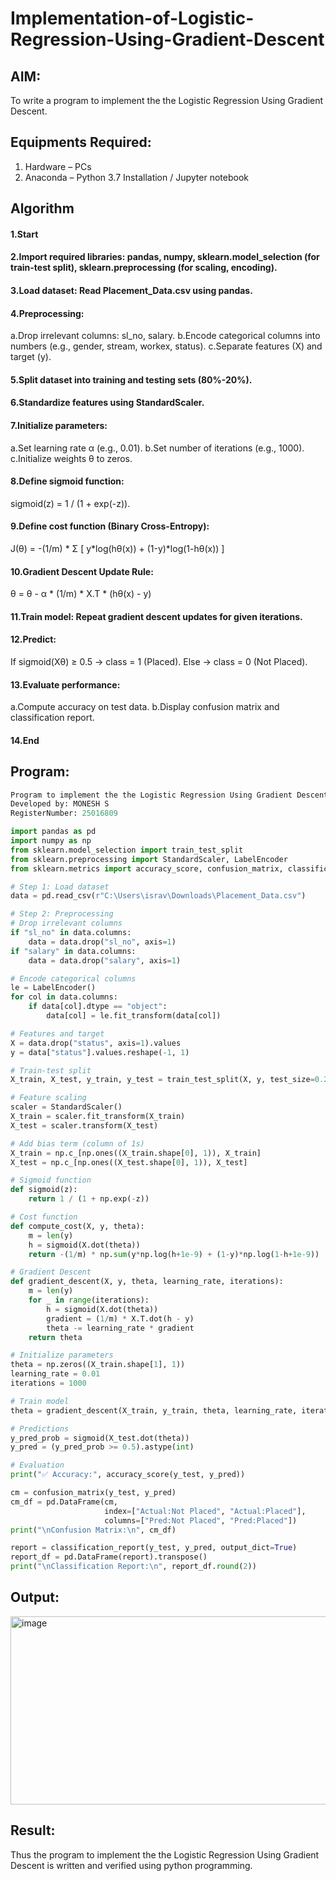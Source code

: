 # Implementation-of-Logistic-Regression-Using-Gradient-Descent

## AIM:
To write a program to implement the the Logistic Regression Using Gradient Descent.

## Equipments Required:
1. Hardware – PCs
2. Anaconda – Python 3.7 Installation / Jupyter notebook

## Algorithm
#### 1.Start

#### 2.Import required libraries: pandas, numpy, sklearn.model_selection (for train-test split), sklearn.preprocessing (for scaling, encoding).

#### 3.Load dataset: Read Placement_Data.csv using pandas.

#### 4.Preprocessing:
  a.Drop irrelevant columns: sl_no, salary.
  b.Encode categorical columns into numbers (e.g., gender, stream, workex, status).
  c.Separate features (X) and target (y).

#### 5.Split dataset into training and testing sets (80%-20%).

#### 6.Standardize features using StandardScaler.

#### 7.Initialize parameters:
  a.Set learning rate α (e.g., 0.01).
  b.Set number of iterations (e.g., 1000).
  c.Initialize weights θ to zeros.

#### 8.Define sigmoid function:
  sigmoid(z) = 1 / (1 + exp(-z)).

#### 9.Define cost function (Binary Cross-Entropy):
  J(θ) = -(1/m) * Σ [ y*log(hθ(x)) + (1-y)*log(1-hθ(x)) ]

#### 10.Gradient Descent Update Rule:
  θ = θ - α * (1/m) * X.T * (hθ(x) - y)

#### 11.Train model: Repeat gradient descent updates for given iterations.

#### 12.Predict:
  If sigmoid(Xθ) ≥ 0.5 → class = 1 (Placed).
  Else → class = 0 (Not Placed).

#### 13.Evaluate performance:
  a.Compute accuracy on test data.
  b.Display confusion matrix and classification report.

#### 14.End 

## Program:
```python
Program to implement the the Logistic Regression Using Gradient Descent.
Developed by: MONESH S
RegisterNumber: 25016809

import pandas as pd
import numpy as np
from sklearn.model_selection import train_test_split
from sklearn.preprocessing import StandardScaler, LabelEncoder
from sklearn.metrics import accuracy_score, confusion_matrix, classification_report

# Step 1: Load dataset
data = pd.read_csv(r"C:\Users\israv\Downloads\Placement_Data.csv")

# Step 2: Preprocessing
# Drop irrelevant columns
if "sl_no" in data.columns:
    data = data.drop("sl_no", axis=1)
if "salary" in data.columns:
    data = data.drop("salary", axis=1)

# Encode categorical columns
le = LabelEncoder()
for col in data.columns:
    if data[col].dtype == "object":
        data[col] = le.fit_transform(data[col])

# Features and target
X = data.drop("status", axis=1).values
y = data["status"].values.reshape(-1, 1)

# Train-test split
X_train, X_test, y_train, y_test = train_test_split(X, y, test_size=0.2, random_state=42)

# Feature scaling
scaler = StandardScaler()
X_train = scaler.fit_transform(X_train)
X_test = scaler.transform(X_test)

# Add bias term (column of 1s)
X_train = np.c_[np.ones((X_train.shape[0], 1)), X_train]
X_test = np.c_[np.ones((X_test.shape[0], 1)), X_test]

# Sigmoid function
def sigmoid(z):
    return 1 / (1 + np.exp(-z))

# Cost function
def compute_cost(X, y, theta):
    m = len(y)
    h = sigmoid(X.dot(theta))
    return -(1/m) * np.sum(y*np.log(h+1e-9) + (1-y)*np.log(1-h+1e-9))

# Gradient Descent
def gradient_descent(X, y, theta, learning_rate, iterations):
    m = len(y)
    for _ in range(iterations):
        h = sigmoid(X.dot(theta))
        gradient = (1/m) * X.T.dot(h - y)
        theta -= learning_rate * gradient
    return theta

# Initialize parameters
theta = np.zeros((X_train.shape[1], 1))
learning_rate = 0.01
iterations = 1000

# Train model
theta = gradient_descent(X_train, y_train, theta, learning_rate, iterations)

# Predictions
y_pred_prob = sigmoid(X_test.dot(theta))
y_pred = (y_pred_prob >= 0.5).astype(int)

# Evaluation
print("✅ Accuracy:", accuracy_score(y_test, y_pred))

cm = confusion_matrix(y_test, y_pred)
cm_df = pd.DataFrame(cm, 
                     index=["Actual:Not Placed", "Actual:Placed"], 
                     columns=["Pred:Not Placed", "Pred:Placed"])
print("\nConfusion Matrix:\n", cm_df)

report = classification_report(y_test, y_pred, output_dict=True)
report_df = pd.DataFrame(report).transpose()
print("\nClassification Report:\n", report_df.round(2))
```



## Output:
<img width="505" height="301" alt="image" src="https://github.com/user-attachments/assets/57309e7d-e6fa-44d8-9ff7-50f485a5e592" />


## Result:
Thus the program to implement the the Logistic Regression Using Gradient Descent is written and verified using python programming.
